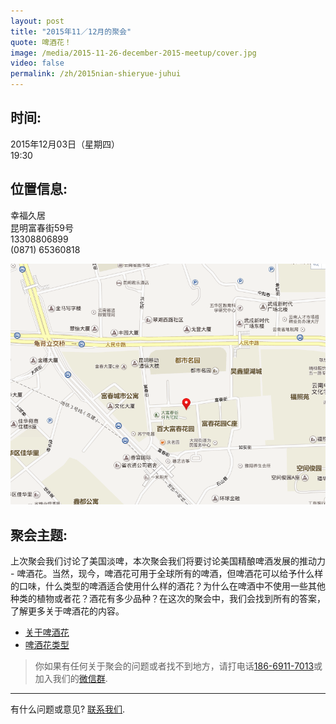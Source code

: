 ```yaml
---
layout: post
title: "2015年11／12月的聚会"
quote: 啤酒花！
image: /media/2015-11-26-december-2015-meetup/cover.jpg
video: false
permalink: /zh/2015nian-shieryue-juhui
---
```


## 时间:

2015年12月03日（星期四）<br>
19:30

## 位置信息:

幸福久居<br>
昆明富春街59号<br>
13308806899<br>
(0871) 65360818

!["幸福久居地址"](/media/2015-11-26-december-2015-meetup/chinese-map.png)

## 聚会主题:

上次聚会我们讨论了美国淡啤，本次聚会我们将要讨论美国精酿啤酒发展的推动力 - 啤酒花。当然，现今，啤酒花可用于全球所有的啤酒，但啤酒花可以给予什么样的口味，什么类型的啤酒适合使用什么样的酒花？为什么在啤酒中不使用一些其他种类的植物或者花？酒花有多少品种？在这次的聚会中，我们会找到所有的答案，了解更多关于啤酒花的内容。

* [关于啤酒花](/media/files/hops-chinese.pdf)
* [啤酒花类型](/media/files/hops-varieties.pdf)

> 你如果有任何关于聚会的问题或者找不到地方，请打电话[186-6911-7013](tel:18669117013)或加入我们的[微信群](/media/qr-code.jpg).

-----
有什么问题或意见? [联系我们](mailto:hello@kunmingbeer.org).